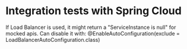 # Integration tests with Spring Cloud
If Load Balancer is used, it might return a "ServiceInstance is null" for mocked apis.
Can disable it with:
@EnableAutoConfiguration(exclude = LoadBalancerAutoConfiguration.class)
